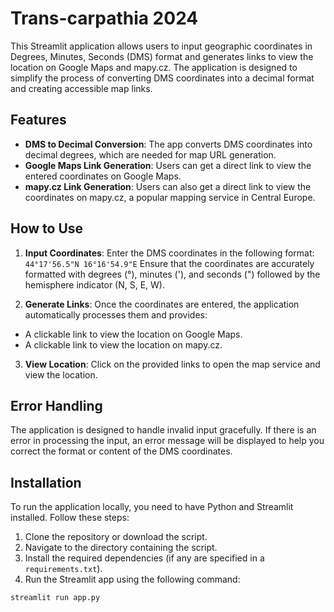 # **Trans-carpathia 2024**

This Streamlit application allows users to input geographic coordinates in Degrees, Minutes, Seconds (DMS) format and generates links to view the location on Google Maps and mapy.cz. The application is designed to simplify the process of converting DMS coordinates into a decimal format and creating accessible map links.

## **Features**

- **DMS to Decimal Conversion**: The app converts DMS coordinates into decimal degrees, which are needed for map URL generation.
- **Google Maps Link Generation**: Users can get a direct link to view the entered coordinates on Google Maps.
- **mapy.cz Link Generation**: Users can also get a direct link to view the coordinates on mapy.cz, a popular mapping service in Central Europe.

## **How to Use**

1. **Input Coordinates**: Enter the DMS coordinates in the following format:
`44°17'56.5"N 16°16'54.9"E`
Ensure that the coordinates are accurately formatted with degrees (°), minutes ('), and seconds (") followed by the hemisphere indicator (N, S, E, W).

2. **Generate Links**: Once the coordinates are entered, the application automatically processes them and provides:
- A clickable link to view the location on Google Maps.
- A clickable link to view the location on mapy.cz.

3. **View Location**: Click on the provided links to open the map service and view the location.

## **Error Handling**

The application is designed to handle invalid input gracefully. If there is an error in processing the input, an error message will be displayed to help you correct the format or content of the DMS coordinates.

## **Installation**

To run the application locally, you need to have Python and Streamlit installed. Follow these steps:

1. Clone the repository or download the script.
2. Navigate to the directory containing the script.
3. Install the required dependencies (if any are specified in a `requirements.txt`).
4. Run the Streamlit app using the following command:
```bash
streamlit run app.py
